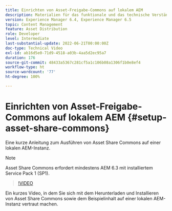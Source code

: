 ```yaml
---
title: Einrichten von Asset-Freigabe-Commons auf lokalem AEM
description: Materialien für das funktionale und das technische Verständnis von Assets Share Commons
version: Experience Manager 6.4, Experience Manager 6.5
topic: Content Management
feature: Asset Distribution
role: Developer
level: Intermediate
last-substantial-update: 2022-06-21T00:00:00Z
doc-type: Technical Video
exl-id: ab16d5e0-71d9-4518-a03b-4aa5d2ec95a7
duration: 176
source-git-commit: 48433a5367c281cf5a1c106b08a1306f1b0e8ef4
workflow-type: ht
source-wordcount: '77'
ht-degree: 100%

---
```


# Einrichten von Asset-Freigabe-Commons auf lokalem AEM {#setup-asset-share-commons}

Eine kurze Anleitung zum Ausführen von Asset Share Commons auf einer lokalen AEM-Instanz.

>[!NOTE]
>
>Asset Share Commons erfordert mindestens AEM 6.3 mit installiertem Service Pack 1 (SP1).

>[!VIDEO](https://video.tv.adobe.com/v/20499?quality=12&learn=on)

Ein kurzes Video, in dem Sie sich mit dem Herunterladen und Installieren von Asset Share Commons sowie dem Beispielinhalt auf einer lokalen AEM-Instanz vertraut machen.
